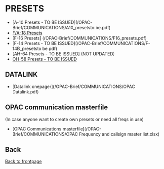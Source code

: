 # PRESETS

- [A-10 Presets - TO BE ISSUED](/OPAC-Brief/COMMUNICATIONS/A10_presetsto be.pdf) 
- [F/A-18 Presets](/OPAC-Brief/COMMUNICATIONS/F18_presets.pdf)  
- [F-16 Presets] (/OPAC-Brief/COMMUNICATIONS/F16_presets.pdf)  
- [F-14 Presets - TO BE ISSUED](/OPAC-Brief/COMMUNICATIONS/F-14B_presetsto be.pdf)
- [AH-64 Presets - TO BE ISSUED] (NOT UPDATED)
- [OH-58 Presets - TO BE ISSUED](/OPAC-Brief/COMMUNICATIONS/OH58_presetstobe.pdf)  

## DATALINK
- [Datalink onepager](/OPAC-Brief/COMMUNICATIONS/OPAC Datalink.pdf)  


## OPAC communication masterfile
(In case anyone want to create own presets or need all freqs in use)
- [OPAC Communications masterfile](/OPAC-Brief/COMMUNICATIONS/OPAC Frequency and callsign master list.xlsx)


## Back
[Back to frontpage](https://132nd-vwing.github.io/OPAC-Brief/)
